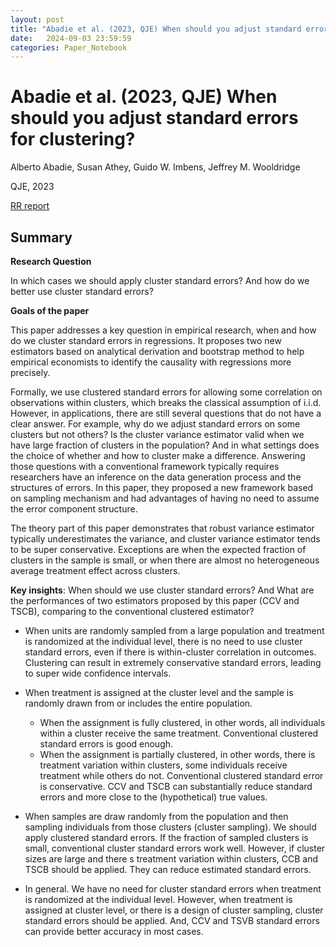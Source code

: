 ```yaml
---
layout: post
title: "Abadie et al. (2023, QJE) When should you adjust standard errors for clustering?"
date:   2024-09-03 23:59:59
categories: Paper_Notebook
---
```


# Abadie et al. (2023, QJE) When should you adjust standard errors for clustering?

Alberto Abadie, Susan Athey, Guido W. Imbens, Jeffrey M. Wooldridge

QJE, 2023

[RR report]({{site.baseurl}}/assets/AAIW_cluster_se.pdf)

## Summary

**Research Question**

In which cases we should apply cluster standard errors? And how do we better use cluster standard errors?

**Goals of the paper**

This paper addresses a key question in empirical research, when and how do we cluster standard errors in regressions. It proposes two new estimators based on analytical derivation and bootstrap method to help empirical economists to identify the causality with regressions more precisely. 

Formally, we use clustered standard errors for allowing some correlation on observations within clusters, which breaks the classical assumption of i.i.d. However, in applications, there are still several questions that do not have a clear answer. For example, why do we adjust standard errors on some clusters but not others? Is the cluster variance estimator valid when we have large fraction of clusters in the population? And in what settings does the choice of whether and how to cluster make a difference. Answering those questions with a conventional framework typically requires researchers have an inference on the data generation process and the structures of errors. In this paper, they proposed a new framework based on sampling mechanism and had advantages of having no need to assume the error component structure. 

The theory part of this paper demonstrates that robust variance estimator typically underestimates the variance, and cluster variance estimator tends to be super conservative. Exceptions are when the expected fraction of clusters in the sample is small, or when there are almost no heterogeneous average treatment effect across clusters. 

**Key insights**: When should we use cluster standard errors? And What are the performances of two estimators proposed by this paper (CCV and TSCB), comparing to the conventional clustered estimator?

- When units are randomly sampled from a large population and treatment is randomized at the individual level, there is no need to use cluster standard errors, even if there is within-cluster correlation in outcomes. Clustering can result in extremely conservative standard errors, leading to super wide confidence intervals.
  
- When treatment is assigned at the cluster level and the sample is randomly drawn from or includes the entire population. 
  - When the assignment is fully clustered, in other words, all individuals within a cluster receive the same treatment. Conventional clustered standard errors is good enough.
  - When the assignment is partially clustered, in other words, there is treatment variation within clusters, some individuals receive treatment while others do not. Conventional clustered standard error is conservative. CCV and TSCB can substantially reduce standard errors and more close to the (hypothetical) true values.
    
- When samples are draw randomly from the population and then sampling individuals from those clusters (cluster sampling). We should apply clustered standard errors. If the fraction of sampled clusters is small, conventional cluster standard errors work well. However, if cluster sizes are large and there s treatment variation within clusters, CCB and TSCB should be applied. They can reduce estimated standard errors.
  
- In general. We have no need for cluster standard errors when treatment is randomized at the individual level. However, when treatment is assigned at cluster level, or there is a design of cluster sampling, cluster standard errors should be applied. And, CCV and TSVB standard errors can provide better accuracy in most cases. 




